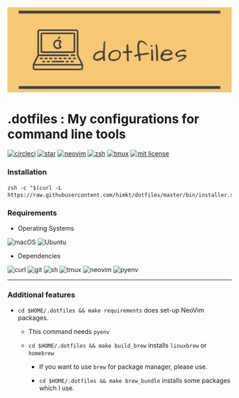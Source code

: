 <div align="center"><img src='./assets/header.png' width=600></div>

# .dotfiles : My configurations for command line tools

[![circleci](https://circleci.com/gh/himkt/.dotfiles.svg?style=svg)](https://circleci.com/gh/himkt/.dotfiles)
[![star](https://img.shields.io/github/stars/himkt/dotfiles.svg?maxage=2592000&colorB=yellow)](https://github.com/himkt/.dotfiles/stargazers)
[![neovim](https://img.shields.io/badge/support-neovim-blue.svg)](https://neovim.io/)
[![zsh](https://img.shields.io/badge/support-zsh-red.svg)](https://www.zsh.org/)
[![tmux](https://img.shields.io/badge/support-tmux-green.svg)](https://github.com/tmux/tmux)
[![mit license](http://img.shields.io/badge/license-MIT-orange.svg?style=flat)](https://raw.githubusercontent.com/himkt/.dotfiles/master/license)


### Installation

```
zsh -c "$(curl -L https://raw.githubusercontent.com/himkt/dotfiles/master/bin/installer.sh)"
```


### Requirements

- Operating Systems

![macOS](https://img.shields.io/badge/macOS->=10.9-information.svg)
![Ubuntu](https://img.shields.io/badge/Ubuntu->=14.0-information.svg)

- Dependencies

![curl](https://img.shields.io/badge/require-curl-red.svg)
![git](https://img.shields.io/badge/require-git-red.svg)
![sh](https://img.shields.io/badge/require-zsh-red.svg)
![tmux](https://img.shields.io/badge/optional-tmux-9cf.svg)
![neovim](https://img.shields.io/badge/optional-neovim-9cf.svg)
![pyenv](https://img.shields.io/badge/optional-pyenv-9cf.svg)

---

### Additional features

- `cd $HOME/.dotfiles && make requirements` does set-up NeoVim packages.
  - This command needs `pyenv`

  - `cd $HOME/.dotfiles && make build_brew` installs `linuxbrew` or `homebrew`
    - If you want to use `brew` for package manager, please use.

    - `cd $HOME/.dotfiles && make brew_bundle` installs some packages which I use.

